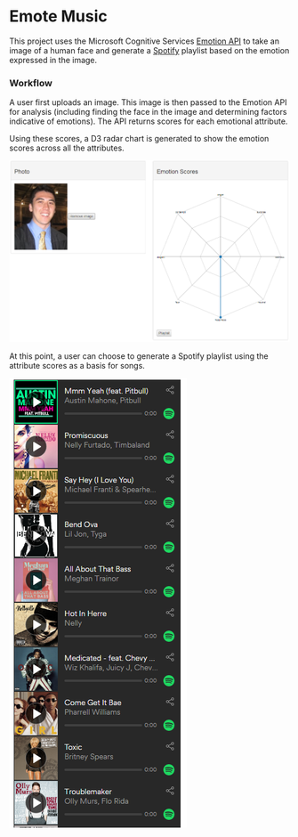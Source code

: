 # Emote Music

This project uses the Microsoft Cognitive Services [Emotion API](https://azure.microsoft.com/en-us/services/cognitive-services/emotion/) to take an image of a human face and generate a [Spotify](https://www.spotify.com/) playlist based on the emotion expressed in the image.

### Workflow

A user first uploads an image. This image is then passed to the Emotion API for analysis (including finding the face in the image and determining factors indicative of emotions). The API returns scores for each emotional attribute.

Using these scores, a D3 radar chart is generated to show the emotion scores across all the attributes.

![picture scores](screenshots/picture-emotion-scores-example.PNG)

At this point, a user can choose to generate a Spotify playlist using the attribute scores as a basis for songs.

![playlist](screenshots/spotify-playlist-example.PNG)

